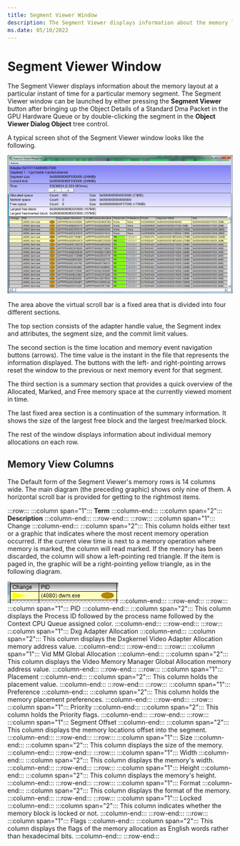 ```yaml
---
title: Segment Viewer Window
description: The Segment Viewer displays information about the memory layout at a particular instant of time for a particular memory segment.
ms.date: 05/10/2022
---
```


# Segment Viewer Window

The Segment Viewer displays information about the memory layout at a particular instant of time for a particular memory segment. The Segment Viewer window can be launched by either pressing the **Segment Viewer** button after bringing up the Object Details of a Standard Dma Packet in the GPU Hardware Queue or by double-clicking the segment in the **Object Viewer Dialog Object** tree control. 

A typical screen shot of the Segment Viewer window looks like the following. 

![Segment Viewer Merged.et](images/segment-viewer-window-01.png) 

The area above the virtual scroll bar is a fixed area that is divided into four different sections. 

The top section consists of the adapter handle value, the Segment index and attributes, the segment size, and the commit limit values. 

The second section is the time location and memory event navigation buttons (arrows). The time value is the instant in the file that represents the information displayed. The buttons with the left- and right-pointing arrows reset the window to the previous or next memory event for that segment. 

The third section is a summary section that provides a quick overview of the Allocated, Marked, and Free memory space at the currently viewed moment in time. 

The last fixed area section is a continuation of the summary information. It shows the size of the largest free block and the largest free/marked block. 

The rest of the window displays information about individual memory allocations on each row. 

## Memory View Columns

The Default form of the Segment Viewer's memory rows is 14 columns wide. The main diagram (the preceding graphic) shows only nine of them. A horizontal scroll bar is provided for getting to the rightmost items.

:::row:::
:::column span="1":::
**Term**
:::column-end:::
:::column span="2":::
**Description**
:::column-end:::
:::row-end:::
:::row:::
:::column span="1":::
Change
:::column-end:::
:::column span="2":::
This column holds either text or a graphic that indicates where the most recent memory operation occurred. If the current view time is next to a memory operation where memory is marked, the column will read marked. If the memory has been discarded, the column will show a left-pointing red triangle. If the item is paged in, the graphic will be a right-pointing yellow triangle, as in the following diagram.

![alt text](./images/segment-viewer-window-02.png)
:::column-end:::
:::row-end:::
:::row:::
:::column span="1":::
PID
:::column-end:::
:::column span="2":::
This column displays the Process ID followed by the process name followed by the Context CPU Queue assigned color.
:::column-end:::
:::row-end:::
:::row:::
:::column span="1":::
Dxg Adapter Allocation
:::column-end:::
:::column span="2":::
This column displays the Dxgkernel Video Adapter Allocation memory address value. 
:::column-end:::
:::row-end:::
:::row:::
:::column span="1":::
Vid MM Global Allocation
:::column-end:::
:::column span="2":::
This column displays the Video Memory Manager Global Allocation memory address value.
:::column-end:::
:::row-end:::
:::row:::
:::column span="1":::
Placement
:::column-end:::
:::column span="2":::
This column holds the placement value.
:::column-end:::
:::row-end:::
:::row:::
:::column span="1":::
Preference
:::column-end:::
:::column span="2":::
This column holds the memory placement preferences.
:::column-end:::
:::row-end:::
:::row:::
:::column span="1":::
Priority
:::column-end:::
:::column span="2":::
This column holds the Priority flags.
:::column-end:::
:::row-end:::
:::row:::
:::column span="1":::
Segment Offset
:::column-end:::
:::column span="2":::
This column displays the memory locations offset into the segment.
:::column-end:::
:::row-end:::
:::row:::
:::column span="1":::
Size
:::column-end:::
:::column span="2":::
This column displays the size of the memory.
:::column-end:::
:::row-end:::
:::row:::
:::column span="1":::
Width
:::column-end:::
:::column span="2":::
This column displays the memory's width.
:::column-end:::
:::row-end:::
:::row:::
:::column span="1":::
Height
:::column-end:::
:::column span="2":::
This column displays the memory's height.
:::column-end:::
:::row-end:::
:::row:::
:::column span="1":::
Format
:::column-end:::
:::column span="2":::
This column displays the format of the memory.
:::column-end:::
:::row-end:::
:::row:::
:::column span="1":::
Locked
:::column-end:::
:::column span="2":::
This column indicates whether the memory block is locked or not.
:::column-end:::
:::row-end:::
:::row:::
:::column span="1":::
Flags
:::column-end:::
:::column span="2":::
This column displays the flags of the memory allocation as English words rather than hexadecimal bits.
:::column-end:::
:::row-end:::
